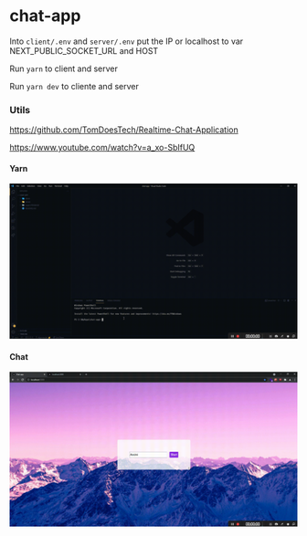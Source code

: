 # chat-app

Into `client/.env` and `server/.env` put the IP or localhost to var NEXT_PUBLIC_SOCKET_URL and HOST

Run `yarn` to client and server

Run `yarn dev` to cliente and server

### Utils 

  https://github.com/TomDoesTech/Realtime-Chat-Application

  https://www.youtube.com/watch?v=a_xo-SbIfUQ


#### Yarn
![Alt Text](https://raw.githubusercontent.com/afgomesdev/chat-app/main/supportMaterial/yarn.gif)
#### Chat
![Alt Text](https://raw.githubusercontent.com/afgomesdev/chat-app/main/supportMaterial/chat.gif)
